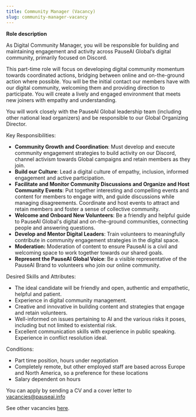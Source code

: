 ```yaml
---
title: Community Manager (Vacancy)
slug: community-manager-vacancy
---
```


**Role description**

As Digital Community Manager, you will be responsible for building and maintaining engagement and activity across PauseAI Global’s digital community, primarily focused on Discord. 

This part-time role will focus on developing digital community momentum towards coordinated actions, bridging between online and on-the-ground action where possible. You will be the initial contact our members have with our digital community, welcoming them and providing direction to participate. You will create a lively and engaged environment that meets new joiners with empathy and understanding. 

You will work closely with the PauseAI Global leadership team (including other national lead organizers) and be responsible to our Global Organizing Director. 

Key Responsibilities:

- **Community Growth and Coordination**: Must develop and execute community engagement strategies to build activity on our Discord, channel activism towards Global campaigns and retain members as they join.
- **Build our Culture**: Lead a digital culture of empathy, inclusion, informed engagement and active participation.
- **Facilitate and Monitor Community Discussions and Organize and Host Community Events**: Put together interesting and compelling events and content for members to engage with, and guide discussions while managing disagreements. Coordinate and host events to attract and retain members and foster a sense of collective community. 
- **Welcome and Onboard New Volunteers**: Be a friendly and helpful guide to PauseAI Global's digital and on-the-ground communities, connecting people and answering questions. 
- **Develop and Mentor Digital Leaders**: Train volunteers to meaningfully contribute in community engagement strategies in the digital space. 
- **Moderation:** Moderation of content to ensure PauseAI is a civil and welcoming space to work together towards our shared goals.
- **Represent the PauseAI Global Voice**: Be a visible representative of the PauseAI Brand to volunteers who join our online community.

Desired Skills and Attributes:

- The ideal candidate will be friendly and open, authentic and empathetic, helpful and patient. 
- Experience in digital community management. 
- Creative and innovative in building content and strategies that engage and retain volunteers. 
- Well-informed on issues pertaining to AI and the various risks it poses, including but not limited to existential risk. 
- Excellent communication skills with experience in public speaking. Experience in conflict resolution ideal. 

Conditions:

- Part time position, hours under negotiation 
- Completely remote, but other employed staff are based across Europe and North America, so a preference for these locations
- Salary dependent on hours

You can apply by sending a CV and a cover letter to vacancies@pauseai.info

See other vacancies [here](https://pauseai.info/vacancies).
